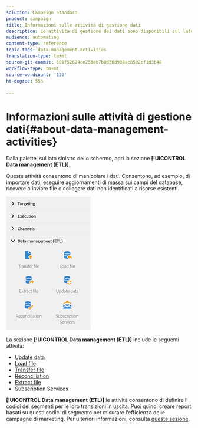 ```yaml
---
solution: Campaign Standard
product: campaign
title: Informazioni sulle attività di gestione dati
description: Le attività di gestione dei dati sono disponibili sul lato sinistro dello schermo.
audience: automating
content-type: reference
topic-tags: data-management-activities
translation-type: tm+mt
source-git-commit: 501f52624ce253eb7b0d36d908ac8502cf1d3b48
workflow-type: tm+mt
source-wordcount: '120'
ht-degree: 55%

---
```



# Informazioni sulle attività di gestione dati{#about-data-management-activities}

Dalla palette, sul lato sinistro dello schermo, apri la sezione **[!UICONTROL Data management (ETL)]**.

Queste attività consentono di manipolare i dati. Consentono, ad esempio, di importare dati, eseguire aggiornamenti di massa sui campi del database, ricevere o inviare file o collegare dati non identificati a risorse esistenti.

![](assets/wkf_etl_activities.png)

La sezione **[!UICONTROL Data management (ETL)]** include le seguenti attività:

* [Update data](../../automating/using/update-data.md)
* [Load file](../../automating/using/load-file.md)
* [Transfer file](../../automating/using/transfer-file.md)
* [Reconciliation](../../automating/using/reconciliation.md)
* [Extract file](../../automating/using/extract-file.md)
* [Subscription Services](../../automating/using/subscription-services.md)

**[!UICONTROL Data management (ETL)]** le attività consentono di definire  **i** codici dei segmenti per le loro transizioni in uscita. Puoi quindi creare report basati su questi codici di segmento per misurare l’efficienza delle campagne di marketing. Per ulteriori informazioni, consulta [questa sezione](../../reporting/using/creating-a-report-workflow-segment.md).
